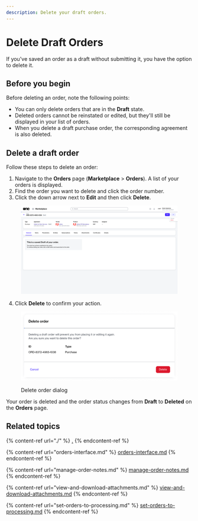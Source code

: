 ```yaml
---
description: Delete your draft orders.
---
```


# Delete Draft Orders

If you've saved an order as a draft without submitting it, you have the option to delete it.

## Before you begin

Before deleting an order, note the following points:

* You can only delete orders that are in the **Draft** state.
* Deleted orders cannot be reinstated or edited, but they'll still be displayed in your list of orders.
* When you delete a draft purchase order, the corresponding agreement is also deleted.&#x20;

## Delete a draft order

Follow these steps to delete an order:

1. Navigate to the **Orders** page (**Marketplace** > **Orders**). A list of your orders is displayed.
2. Find the order you want to delete and click the order number.&#x20;
3. Click the down arrow next to **Edit** and then click **Delete**.&#x20;

<figure><img src="../../../.gitbook/assets/image (369).png" alt=""><figcaption></figcaption></figure>

4. Click **Delete** to confirm your action.&#x20;

<figure><img src="../../../.gitbook/assets/image (370).png" alt="" width="563"><figcaption><p>Delete order dialog</p></figcaption></figure>

Your order is deleted and the order status changes from **Draft** to **Deleted** on the **Orders** page.

## Related topics

{% content-ref url="./" %}
[.](./)
{% endcontent-ref %}

{% content-ref url="orders-interface.md" %}
[orders-interface.md](orders-interface.md)
{% endcontent-ref %}

{% content-ref url="manage-order-notes.md" %}
[manage-order-notes.md](manage-order-notes.md)
{% endcontent-ref %}

{% content-ref url="view-and-download-attachments.md" %}
[view-and-download-attachments.md](view-and-download-attachments.md)
{% endcontent-ref %}

{% content-ref url="set-orders-to-processing.md" %}
[set-orders-to-processing.md](set-orders-to-processing.md)
{% endcontent-ref %}

